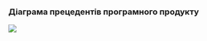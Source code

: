 ### Діаграма прецедентів програмного продукту
![](http://www.plantuml.com/plantuml/proxy?cache=no&src=https://raw.githubusercontent.com/oleksandrblazhko/ai225-avramova/refs/heads/laboratory-work-3/SoftWareProductDevelopment/1-SoftwareRequirements/1.2-SoftwareUserRequirements/1.2.3-UseCaseDiagram/UseCase.puml)
